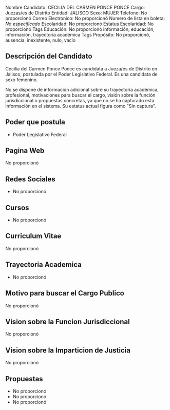 Nombre Candidato: CECILIA DEL CARMEN PONCE PONCE
Cargo: Juezas/es de Distrito
Entidad: JALISCO
Sexo: MUJER
Telefono: No proporcionó
Correo Electronico: No proporcionó
Numero de lista en boleta: *No especificado*
Escolaridad: No proporcionó
Estatus Escolaridad: No proporcionó
Tags Educación: No proporcionó información, educación, información, trayectoria académica
Tags Propósito: No proporcionó, ausencia, inexistente, nulo, vacío


## Descripción del Candidato 

Cecilia del Carmen Ponce Ponce es candidata a Jueza/es de Distrito en Jalisco, postulada por el Poder Legislativo Federal. Es una candidata de sexo femenino.

No se dispone de información adicional sobre su trayectoria académica, profesional, motivaciones para buscar el cargo, visión sobre la función jurisdiccional o propuestas concretas, ya que no se ha capturado esta información en el sistema. Su estatus actual figura como "Sin captura".


## Poder que postula

- Poder Legislativo Federal


## Pagina Web

No proporcionó


## Redes Sociales

- No proporcionó


## Cursos

- No proporcionó


## Curriculum Vitae

No proporcionó


## Trayectoria Academica

- No proporcionó


## Motivo para buscar el Cargo Publico

No proporcionó


## Vision sobre la Funcion Jurisdiccional

No proporcionó


## Vision sobre la Imparticion de Justicia

No proporcionó


## Propuestas

- No proporcionó
- No proporcionó
- No proporcionó

